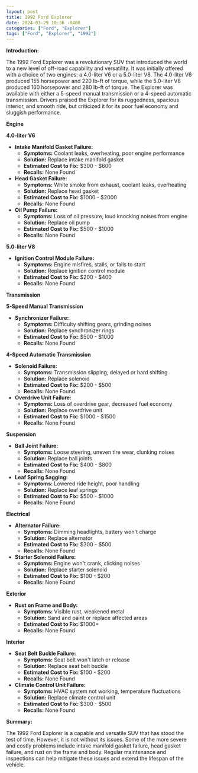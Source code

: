 ```yaml
---
layout: post
title: 1992 Ford Explorer
date: 2024-03-29 10:36 -0400
categories: ["Ford", "Explorer"]
tags: ["Ford", "Explorer", "1992"]
---
```

**Introduction:**

The 1992 Ford Explorer was a revolutionary SUV that introduced the world to a new level of off-road capability and versatility. It was initially offered with a choice of two engines: a 4.0-liter V6 or a 5.0-liter V8. The 4.0-liter V6 produced 155 horsepower and 220 lb-ft of torque, while the 5.0-liter V8 produced 160 horsepower and 280 lb-ft of torque. The Explorer was available with either a 5-speed manual transmission or a 4-speed automatic transmission. Drivers praised the Explorer for its ruggedness, spacious interior, and smooth ride, but criticized it for its poor fuel economy and sluggish performance.

**Engine**

**4.0-liter V6**

* **Intake Manifold Gasket Failure:**
    * **Symptoms:** Coolant leaks, overheating, poor engine performance
    * **Solution:** Replace intake manifold gasket
    * **Estimated Cost to Fix:** $300 - $600
    * **Recalls:** None Found
* **Head Gasket Failure:**
    * **Symptoms:** White smoke from exhaust, coolant leaks, overheating
    * **Solution:** Replace head gasket
    * **Estimated Cost to Fix:** $1000 - $2000
    * **Recalls:** None Found
* **Oil Pump Failure:**
    * **Symptoms:** Loss of oil pressure, loud knocking noises from engine
    * **Solution:** Replace oil pump
    * **Estimated Cost to Fix:** $500 - $1000
    * **Recalls:** None Found

**5.0-liter V8**

* **Ignition Control Module Failure:**
    * **Symptoms:** Engine misfires, stalls, or fails to start
    * **Solution:** Replace ignition control module
    * **Estimated Cost to Fix:** $200 - $400
    * **Recalls:** None Found

**Transmission**

**5-Speed Manual Transmission**

* **Synchronizer Failure:**
    * **Symptoms:** Difficulty shifting gears, grinding noises
    * **Solution:** Replace synchronizer rings
    * **Estimated Cost to Fix:** $500 - $1000
    * **Recalls:** None Found

**4-Speed Automatic Transmission**

* **Solenoid Failure:**
    * **Symptoms:** Transmission slipping, delayed or hard shifting
    * **Solution:** Replace solenoid
    * **Estimated Cost to Fix:** $200 - $500
    * **Recalls:** None Found
* **Overdrive Unit Failure:**
    * **Symptoms:** Loss of overdrive gear, decreased fuel economy
    * **Solution:** Replace overdrive unit
    * **Estimated Cost to Fix:** $1000 - $1500
    * **Recalls:** None Found

**Suspension**

* **Ball Joint Failure:**
    * **Symptoms:** Loose steering, uneven tire wear, clunking noises
    * **Solution:** Replace ball joints
    * **Estimated Cost to Fix:** $400 - $800
    * **Recalls:** None Found
* **Leaf Spring Sagging:**
    * **Symptoms:** Lowered ride height, poor handling
    * **Solution:** Replace leaf springs
    * **Estimated Cost to Fix:** $500 - $1000
    * **Recalls:** None Found

**Electrical**

* **Alternator Failure:**
    * **Symptoms:** Dimming headlights, battery won't charge
    * **Solution:** Replace alternator
    * **Estimated Cost to Fix:** $300 - $500
    * **Recalls:** None Found
* **Starter Solenoid Failure:**
    * **Symptoms:** Engine won't crank, clicking noises
    * **Solution:** Replace starter solenoid
    * **Estimated Cost to Fix:** $100 - $200
    * **Recalls:** None Found

**Exterior**

* **Rust on Frame and Body:**
    * **Symptoms:** Visible rust, weakened metal
    * **Solution:** Sand and paint or replace affected areas
    * **Estimated Cost to Fix:** $1000+
    * **Recalls:** None Found

**Interior**

* **Seat Belt Buckle Failure:**
    * **Symptoms:** Seat belt won't latch or release
    * **Solution:** Replace seat belt buckle
    * **Estimated Cost to Fix:** $100 - $200
    * **Recalls:** None Found
* **Climate Control Unit Failure:**
    * **Symptoms:** HVAC system not working, temperature fluctuations
    * **Solution:** Replace climate control unit
    * **Estimated Cost to Fix:** $300 - $500
    * **Recalls:** None Found

**Summary:**

The 1992 Ford Explorer is a capable and versatile SUV that has stood the test of time. However, it is not without its issues. Some of the more severe and costly problems include intake manifold gasket failure, head gasket failure, and rust on the frame and body. Regular maintenance and inspections can help mitigate these issues and extend the lifespan of the vehicle.
